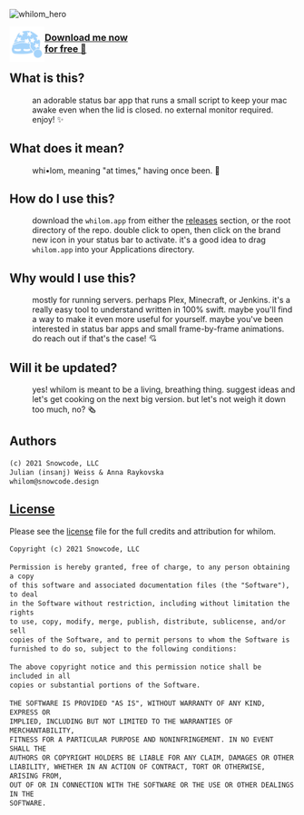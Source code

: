 ![whilom_hero](https://user-images.githubusercontent.com/951011/110921325-6d258400-82ec-11eb-8f41-f8e83aa72c3e.png)

<p align="center">
  <a href="https://github.com/SnowcodeDesign/whilom/releases/download/0.3.3/whilom_0.3.3.zip">
    <img align="left" width="62" height="62" src="favicon.ico">
    <h3 align="left">Download me now<br/>for free 💝</h3>
  </a>
</p>

## What is this?

<dl>
<dd>
an adorable status bar app that runs a small script to keep your mac awake even when the lid is closed. no external monitor required. enjoy! ✨
</dd>
</dl>

## What does it mean?

<dl>
<dd>
whi•lom, meaning "at times," having once been. 💭
</dd>
</dl>

## How do I use this?

<dl>
<dd>
download the <code>whilom.app</code> from either the <a href="https://github.com/SnowcodeDesign/whilom/releases">releases</a> section, or the root directory of the repo. double click to open, then click on the brand new icon in your status bar to activate. it's a good idea to drag <code>whilom.app</code> into your Applications directory.
</dd>
</dl>

## Why would I use this?

<dl>
<dd>
mostly for running servers. perhaps Plex, Minecraft, or Jenkins. it's a really easy tool to understand written in 100% swift. maybe you'll find a way to make it even more useful for yourself. maybe you've been interested in status bar apps and small frame-by-frame animations. do reach out if that's the case! 💘
</dd>
</dl>

## Will it be updated?

<dl>
<dd>
yes! whilom is meant to be a living, breathing thing. suggest ideas and let's get cooking on the next big version. but let's not weigh it down too much, no? 🗞
</dd>
</dl>

## Authors

```
(c) 2021 Snowcode, LLC
Julian (insanj) Weiss & Anna Raykovska
whilom@snowcode.design
```

## [License](LICENSE)

Please see the [license](LICENSE) file for the full credits and attribution for whilom.

```
Copyright (c) 2021 Snowcode, LLC

Permission is hereby granted, free of charge, to any person obtaining a copy
of this software and associated documentation files (the "Software"), to deal
in the Software without restriction, including without limitation the rights
to use, copy, modify, merge, publish, distribute, sublicense, and/or sell
copies of the Software, and to permit persons to whom the Software is
furnished to do so, subject to the following conditions:

The above copyright notice and this permission notice shall be included in all
copies or substantial portions of the Software.

THE SOFTWARE IS PROVIDED "AS IS", WITHOUT WARRANTY OF ANY KIND, EXPRESS OR
IMPLIED, INCLUDING BUT NOT LIMITED TO THE WARRANTIES OF MERCHANTABILITY,
FITNESS FOR A PARTICULAR PURPOSE AND NONINFRINGEMENT. IN NO EVENT SHALL THE
AUTHORS OR COPYRIGHT HOLDERS BE LIABLE FOR ANY CLAIM, DAMAGES OR OTHER
LIABILITY, WHETHER IN AN ACTION OF CONTRACT, TORT OR OTHERWISE, ARISING FROM,
OUT OF OR IN CONNECTION WITH THE SOFTWARE OR THE USE OR OTHER DEALINGS IN THE
SOFTWARE.
```
